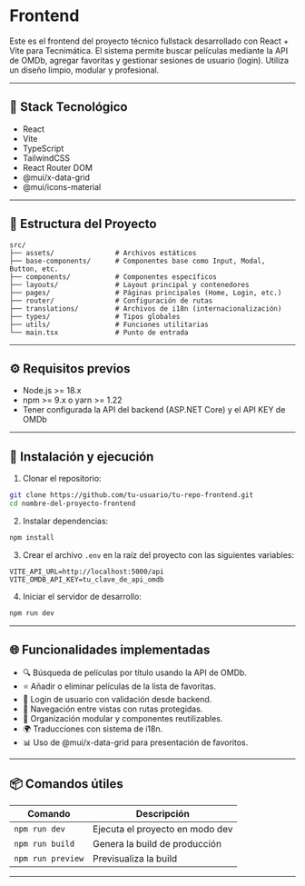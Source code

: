 # Frontend 

Este es el frontend del proyecto técnico fullstack desarrollado con React + Vite para Tecnimática. El sistema permite buscar películas mediante la API de OMDb, agregar favoritas y gestionar sesiones de usuario (login). Utiliza un diseño limpio, modular y profesional.

---

## 🧱 Stack Tecnológico

- React
- Vite
- TypeScript
- TailwindCSS
- React Router DOM
- @mui/x-data-grid
- @mui/icons-material

---

## 📁 Estructura del Proyecto

```
src/
├── assets/               # Archivos estáticos
├── base-components/      # Componentes base como Input, Modal, Button, etc.
├── components/           # Componentes específicos
├── layouts/              # Layout principal y contenedores
├── pages/                # Páginas principales (Home, Login, etc.)
├── router/               # Configuración de rutas
├── translations/         # Archivos de i18n (internacionalización)
├── types/                # Tipos globales
├── utils/                # Funciones utilitarias
└── main.tsx              # Punto de entrada
```

---

## ⚙️ Requisitos previos

- Node.js >= 18.x
- npm >= 9.x o yarn >= 1.22
- Tener configurada la API del backend (ASP.NET Core) y el API KEY de OMDb

---

## 🚀 Instalación y ejecución

1. Clonar el repositorio:

```bash
git clone https://github.com/tu-usuario/tu-repo-frontend.git
cd nombre-del-proyecto-frontend
```

2. Instalar dependencias:

```bash
npm install
```

3. Crear el archivo `.env` en la raíz del proyecto con las siguientes variables:

```
VITE_API_URL=http://localhost:5000/api
VITE_OMDB_API_KEY=tu_clave_de_api_omdb
```

4. Iniciar el servidor de desarrollo:

```bash
npm run dev
```

---

## 🌐 Funcionalidades implementadas

- 🔍 Búsqueda de películas por título usando la API de OMDb.
- ⭐ Añadir o eliminar películas de la lista de favoritas.
- 🔐 Login de usuario con validación desde backend.
- 🧭 Navegación entre vistas con rutas protegidas.
- 📁 Organización modular y componentes reutilizables.
- 🌍 Traducciones con sistema de i18n.
- 📊 Uso de @mui/x-data-grid para presentación de favoritos.

---

## 📦 Comandos útiles

| Comando           | Descripción                      |
|-------------------|----------------------------------|
| `npm run dev`     | Ejecuta el proyecto en modo dev  |
| `npm run build`   | Genera la build de producción    |
| `npm run preview` | Previsualiza la build            |

---


